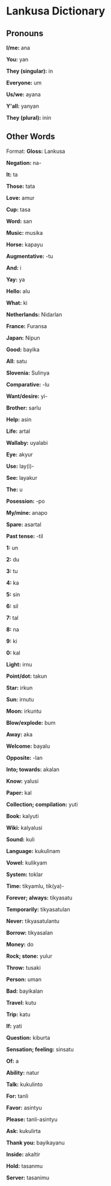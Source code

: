 # Lankusa Dictionary
## Pronouns
**I/me:** ana

**You:** yan

**They (singular):** in

**Everyone:** um

**Us/we:** ayana

**Y'all:** yanyan

**They (plural):** inin

## Other Words
Format: **Gloss:** Lankusa

**Negation:** na-

**It:** ta

**Those:** tata
 
**Love:** amur
 
**Cup:** tasa
 
**Word:** san

**Music:** musika
 
**Horse:** kapayu
 
**Augmentative:** -tu
 
**And:** i
 
**Yay:** ya
 
**Hello:** alu
 
**What:** ki
 
**Netherlands:** Nidarlan

**France:** Furansa

**Japan:** Nipun
 
**Good:** bayika

**All:** satu

**Slovenia:** Sulinya

**Comparative:** -lu

**Want/desire:** yi-

**Brother:** sarlu

**Help:** asin

**Life:** artal

**Wallaby:** uyalabi

**Eye:** akyur

**Use:** lay(i)-

**See:** layakur

**The:** u

**Posession:** -po

**My/mine:** anapo

**Spare:** asartal

**Past tense:** -til

**1:** un

**2:** du

**3:** tu

**4:** ka

**5:** sin

**6:** sil

**7:** tal

**8:** na

**9:** ki

**0:** kal

**Light:** irnu

**Point/dot:** takun

**Star:** irkun

**Sun:** irnutu

**Moon:** irkuntu

**Blow/explode:**  bum

**Away:** aka

**Welcome:** bayalu

**Opposite:** -lan

**Into; towards:** akalan

**Know:** yalusi

**Paper:** kal

**Collection; compilation:** yuti

**Book:** kalyuti

**Wiki:** kalyalusi

**Sound:** kuli

**Language:** kukulinam

**Vowel:** kulikyam

**System:** toklar

**Time:** tikyamlu, tik(ya)-

**Forever; always:** tikyasatu

**Temporarily:** tikyasatulan

**Never:** tikyasatulantu

**Borrow:** tikyasalan

**Money:** do

**Rock; stone:** yulur

**Throw:** tusaki

**Person:** uman

**Bad:** bayikalan

**Travel:** kutu

**Trip:** katu

**If:** yati

**Question:** kiburta

**Sensation; feeling:** sinsatu

**Of:** a

**Ability:** natur

**Talk:** kukulinto

**For:** tanli

**Favor:** asintyu

**Please:** tanli-asintyu

**Ask:** kukulirta

**Thank you:** bayikayanu

**Inside:** akaltir

**Hold:** tasanmu

**Server:** tasanimu
